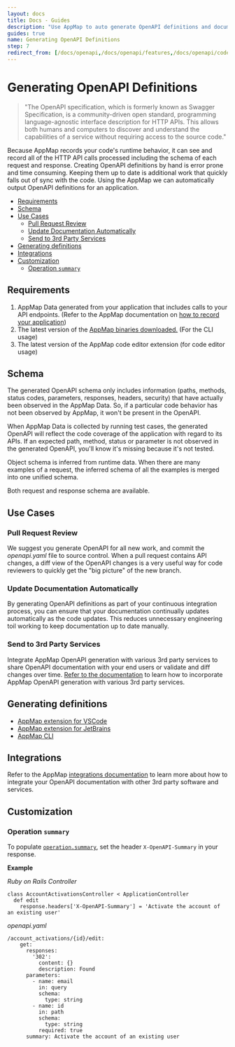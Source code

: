 ```yaml
---
layout: docs
title: Docs - Guides
description: "Use AppMap to auto generate OpenAPI definitions and document HTTP APIs. AppMap captures runtime behavior, creating accurate API schemas effortlessly."
guides: true
name: Generating OpenAPI Definitions
step: 7
redirect_from: [/docs/openapi,/docs/openapi/features,/docs/openapi/code-editor-extensions,/docs/openapi/integrations,/docs/openapi/customization,/docs/reference/openapi]
---
```



# Generating OpenAPI Definitions <!-- omit in toc -->

> "The OpenAPI specification, which is formerly known as Swagger Specification, is a community-driven open standard, programming language-agnostic interface description for HTTP APIs. This allows both humans and computers to discover and understand the capabilities of a service without requiring access to the source code."

Because AppMap records your code's runtime behavior, it can see and record all of the HTTP API calls processed including the schema of each request and response. Creating OpenAPI definitions by hand is error prone and time consuming. Keeping them up to date is additional work that quickly falls out of sync with the code. Using the AppMap we can automatically output OpenAPI definitions for an application. 

- [Requirements](#requirements)
- [Schema](#schema)
- [Use Cases](#use-cases)
  - [Pull Request Review](#pull-request-review)
  - [Update Documentation Automatically](#update-documentation-automatically)
  - [Send to 3rd Party Services](#send-to-3rd-party-services)
- [Generating definitions](#generating-definitions)
- [Integrations](#integrations)
- [Customization](#customization)
  - [Operation `summary`](#operation-summary)

## Requirements

1. AppMap Data generated from your application that includes calls to your API endpoints. (Refer to the AppMap documentation on [how to record your application](/docs/recording-methods))
2. The latest version of the [AppMap binaries downloaded.](https://github.com/getappmap/appmap-js/releases?q=@appland/appmap*&expanded=true) (For the CLI usage)
3. The latest version of the AppMap code editor extension (for code editor usage)  

## Schema

The generated OpenAPI schema only includes information (paths, methods, status codes, parameters, responses, headers, security) that have actually been observed in the AppMap Data. So, if a particular code behavior has not been observed by AppMap, it won't be present in the OpenAPI. 

When AppMap Data is collected by running test cases, the generated OpenAPI will reflect the code coverage of the application with regard to its APIs. If an expected path, method, status or parameter is not observed in the generated OpenAPI, you'll know it's missing because it's not tested.

Object schema is inferred from runtime data. When there are many examples of a request, the inferred schema of all the examples is merged into one unified schema. 

Both request and response schema are available.

## Use Cases

### Pull Request Review

We suggest you generate OpenAPI for all new work, and commit the _openapi.yaml_ file to source control. When a pull request contains API changes, a diff view of the OpenAPI changes is a very useful way for code reviewers to quickly get the "big picture" of the new branch.

### Update Documentation Automatically

By generating OpenAPI definitions as part of your continuous integration process, you can ensure that your documentation continually updates automatically as the code updates. This reduces unnecessary engineering toil working to keep documentation up to date manually. 

### Send to 3rd Party Services

Integrate AppMap OpenAPI generation with various 3rd party services to share OpenAPI documentation with your end users or validate and diff changes over time.  [Refer to the documentation](/docs/reference#integrations/) to learn how to incorporate AppMap OpenAPI generation with various 3rd party services.

## Generating definitions

* [AppMap extension for VSCode](/docs/reference/vscode.html#generate-openapi-definitions)
* [AppMap extension for JetBrains](/docs/reference/jetbrains.html#generate-openapi-definitions)
* [AppMap CLI](/docs/reference/appmap-client-cli.html#openapi)

## Integrations

Refer to the AppMap [integrations documentation](/docs/reference#integrations) to learn more about how to integrate your OpenAPI documentation with other 3rd party software and services. 

## Customization

### Operation `summary`

To populate [`operation.summary`](https://swagger.io/specification/#operation-object), set the header `X-OpenAPI-Summary` in your response.

**Example**

_Ruby on Rails Controller_

```
class AccountActivationsController < ApplicationController
  def edit
    response.headers['X-OpenAPI-Summary'] = 'Activate the account of an existing user'
```

_openapi.yaml_

```
/account_activations/{id}/edit:
    get:
      responses:
        '302':
          content: {}
          description: Found
      parameters:
        - name: email
          in: query
          schema:
            type: string
        - name: id
          in: path
          schema:
            type: string
          required: true
      summary: Activate the account of an existing user
```
